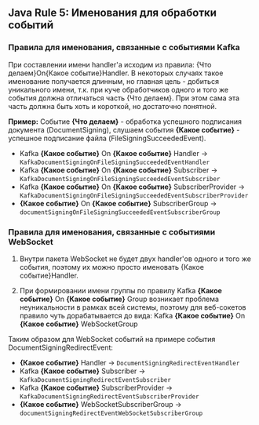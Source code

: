 ## Java Rule 5: Именования для обработки событий


### Правила для именования, связанные с событиями Kafka

При составлении имени handler'a исходим из правила: {Что делаем}On{Какое событие}Handler. В некоторых случаях такое именование получается длинным, но главная цель - добиться уникального имени, т.к. при куче обработчиков одного и того же события должна отличаться часть {Что делаем}. При этом сама эта часть должна быть хоть и короткой, но достаточно понятной.
   
**Пример:**
Событие **{Что делаем}** - обработка успешного подписания документа (DocumentSigning), слушаем события **{Какое событие}** - успешное подписание файла (FileSigningSucceededEvent).

* Kafka **{Какое событие}** On **{Какое событие}** Handler -> `KafkaDocumentSigningOnFileSigningSucceededEventHandler`
* Kafka **{Какое событие}** On **{Какое событие}** Subscriber -> `KafkaDocumentSigningOnFileSigningSucceededEventSubscriber`
* Kafka **{Какое событие}** On **{Какое событие}** SubscriberProvider -> `KafkaDocumentSigningOnFileSigningSucceededEventSubscriberProvider`
* **{Какое событие}** On **{Какое событие}** SubscriberGroup -> `documentSigningOnFileSigningSucceededEventSubscriberGroup`


### Правила для именования, связанные с событиями WebSocket

1. Внутри пакета WebSocket не будет двух handler'ов одного и того же события, поэтому их можно просто именовать {Какое событие}Handler.

2. При формировании имени группы по правилу Kafka **{Какое событие}** On **{Какое событие}** Group возникает проблема неуникальности в рамках всей системы, поэтому для веб-сокетов правило чуть дорабатывается до вида: Kafka **{Какое событие}** On **{Какое событие}** WebSocketGroup

Таким образом для WebSocket событий на примере события DocumentSigningRedirectEvent:

* **{Какое событие}** Handler -> `DocumentSigningRedirectEventHandler`
* Kafka **{Какое событие}** Subscriber -> `KafkaDocumentSigningRedirectEventSubscriber`
* Kafka **{Какое событие}** SubscriberProvider -> `KafkaDocumentSigningRedirectEventSubscriberProvider`
* **{Какое событие}** WebSocketSubscriberGroup -> `documentSigningRedirectEventWebSocketSubscriberGroup`
